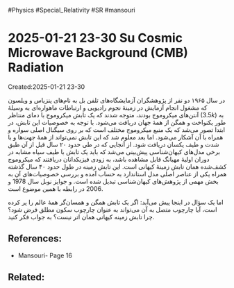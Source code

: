 #Physics #Special_Relativity #SR #mansouri 
# 2025-01-21 23-30 Su Cosmic Microwave Background (CMB) Radiation
Created:2025-01-21 23-30

در سال ۱۹۶۵ دو نفر از پژوهشگران آزمایشگاه‌های تلفن بل به نام‌های پنزیاس و ویلسون که مشغول انجام آزمایش در زمینهٔ نجوم رادیویی و ارتباطات ماهواره‌ای به وسیلهٔ آنتن‌های میکرو‌موج بودند، متوجه شدند که یک تابش میکرو‌موج با دمای منتاظر $(3.5k)$ به طور یکنواخت و همگن از همهٔ جهان دریافت می‌شود. با توجه به خصوصیات این تابش، در ابتدا تصور می‌شد که یک منبع میکرو‌موج مختلف است که بر روی سیگنال اصلی سواره و همراه با آن آشکار می‌شود. اما بعد معلوم شد که این تابش نمی‌تواند از همهٔ جهت‌ها و با شدت و طیف یکسان دریافت شود. از آنجایی که در طی حدود ۲۰ سال قبل از آن طبق برخی مدل‌های کیهان‌شناسی پیش‌بینی می‌شد که باید یک تابش با طیف سیاه مشابه در دوران اولیهٔ مهبانگ قابل مشاهده باشد، به زودی فیزیکدانان دریافتند که میکرو‌موج کشف‌شده همان تابش زمینهٔ کیهانی است. این تابش زمینه در طول حدود ۴۰ سال گذشته همراه یکی از عناصر اصلی مدل استاندارد به حساب آمده و بررسی خصوصیات‌های آن  به بخش مهمی از پژوهش‌های کیهان‌شناسی تبدیل شده است. و جوایز نوبل سال 1978 و 2006 در رابطه با همین موضوع است.

اما یک سؤال در اینجا پیش می‌آید: اگر یک تابش همگن و همسان‌گر همهٔ عالم را پر کرده است، آیا چارچوب متصل به آن می‌تواند به عنوان چارچوب سکون مطلق فرض شود؟ چرا تابش زمینه کیهانی همان اتر نیست؟ به جواب فکر کنید.
## References:
- Mansouri- Page 16

## Related:



